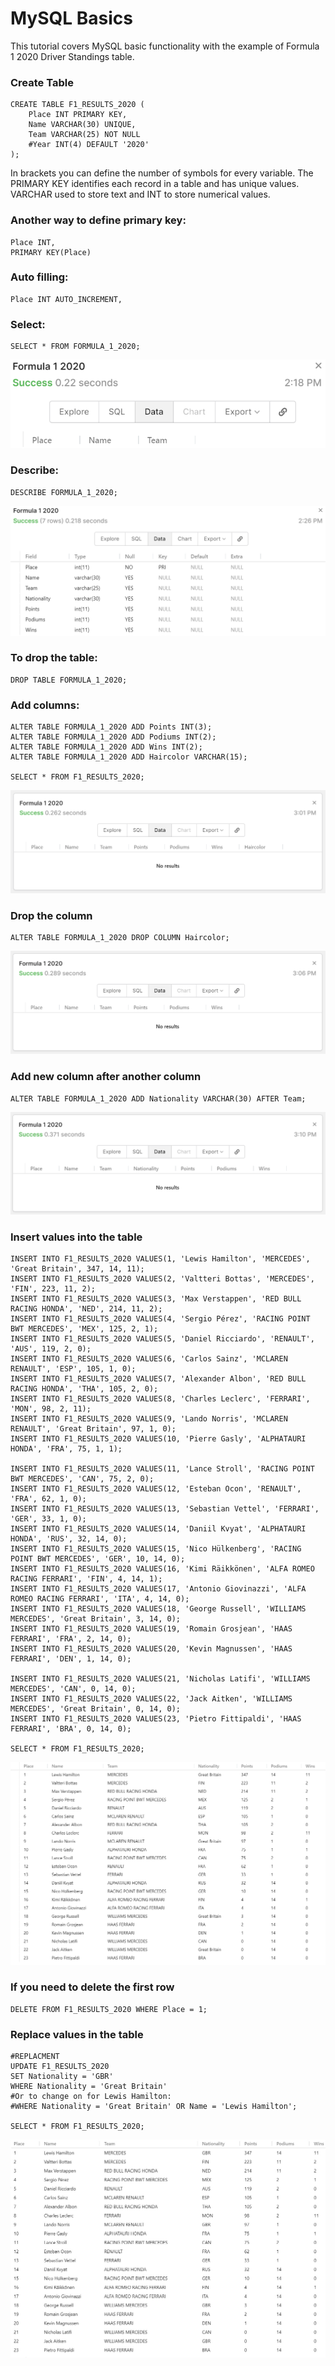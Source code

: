 # MySQL Basics


This tutorial covers MySQL basic functionality with the example of Formula 1 2020 Driver Standings table.

### Create Table

```
CREATE TABLE F1_RESULTS_2020 (
    Place INT PRIMARY KEY,
    Name VARCHAR(30) UNIQUE,
    Team VARCHAR(25) NOT NULL
    #Year INT(4) DEFAULT '2020'
);
```
In brackets you can define the number of symbols for every variable.
The PRIMARY KEY identifies each record in a table and has unique values.
VARCHAR used to store text and INT to store numerical values.

### Another way to define primary key:
```
Place INT,
PRIMARY KEY(Place)
```
### Auto filling:
```
Place INT AUTO_INCREMENT,
```
### Select:
```
SELECT * FROM FORMULA_1_2020;
```
![Screenshot](/Images/1-4.png)

### Describe:
```
DESCRIBE FORMULA_1_2020;
```
![Screenshot](/Images/1-5.png)

### To drop the table:
```
DROP TABLE FORMULA_1_2020;
```
### Add columns:
```
ALTER TABLE FORMULA_1_2020 ADD Points INT(3);
ALTER TABLE FORMULA_1_2020 ADD Podiums INT(2);
ALTER TABLE FORMULA_1_2020 ADD Wins INT(2);
ALTER TABLE FORMULA_1_2020 ADD Haircolor VARCHAR(15);

SELECT * FROM F1_RESULTS_2020;
```
![Screenshot](/Images/1-7.png)

### Drop the column
```
ALTER TABLE FORMULA_1_2020 DROP COLUMN Haircolor;
```
![Screenshot](/Images/1-8.png)
### Add new column after another column
```
ALTER TABLE FORMULA_1_2020 ADD Nationality VARCHAR(30) AFTER Team;
```
![Screenshot](/Images/1-9.png)
### Insert values into the table
```
INSERT INTO F1_RESULTS_2020 VALUES(1, 'Lewis Hamilton', 'MERCEDES', 'Great Britain', 347, 14, 11);
INSERT INTO F1_RESULTS_2020 VALUES(2, 'Valtteri Bottas', 'MERCEDES', 'FIN', 223, 11, 2);
INSERT INTO F1_RESULTS_2020 VALUES(3, 'Max Verstappen', 'RED BULL RACING HONDA', 'NED', 214, 11, 2);
INSERT INTO F1_RESULTS_2020 VALUES(4, 'Sergio Pérez', 'RACING POINT BWT MERCEDES', 'MEX', 125, 2, 1);
INSERT INTO F1_RESULTS_2020 VALUES(5, 'Daniel Ricciardo', 'RENAULT', 'AUS', 119, 2, 0);
INSERT INTO F1_RESULTS_2020 VALUES(6, 'Carlos Sainz', 'MCLAREN RENAULT', 'ESP', 105, 1, 0);
INSERT INTO F1_RESULTS_2020 VALUES(7, 'Alexander Albon', 'RED BULL RACING HONDA', 'THA', 105, 2, 0);
INSERT INTO F1_RESULTS_2020 VALUES(8, 'Charles Leclerc', 'FERRARI', 'MON', 98, 2, 11);
INSERT INTO F1_RESULTS_2020 VALUES(9, 'Lando Norris', 'MCLAREN RENAULT', 'Great Britain', 97, 1, 0);
INSERT INTO F1_RESULTS_2020 VALUES(10, 'Pierre Gasly', 'ALPHATAURI HONDA', 'FRA', 75, 1, 1);

INSERT INTO F1_RESULTS_2020 VALUES(11, 'Lance Stroll', 'RACING POINT BWT MERCEDES', 'CAN', 75, 2, 0);
INSERT INTO F1_RESULTS_2020 VALUES(12, 'Esteban Ocon', 'RENAULT', 'FRA', 62, 1, 0);
INSERT INTO F1_RESULTS_2020 VALUES(13, 'Sebastian Vettel', 'FERRARI', 'GER', 33, 1, 0);
INSERT INTO F1_RESULTS_2020 VALUES(14, 'Daniil Kvyat', 'ALPHATAURI HONDA', 'RUS', 32, 14, 0);
INSERT INTO F1_RESULTS_2020 VALUES(15, 'Nico Hülkenberg', 'RACING POINT BWT MERCEDES', 'GER', 10, 14, 0);
INSERT INTO F1_RESULTS_2020 VALUES(16, 'Kimi Räikkönen', 'ALFA ROMEO RACING FERRARI', 'FIN', 4, 14, 1);
INSERT INTO F1_RESULTS_2020 VALUES(17, 'Antonio Giovinazzi', 'ALFA ROMEO RACING FERRARI', 'ITA', 4, 14, 0);
INSERT INTO F1_RESULTS_2020 VALUES(18, 'George Russell', 'WILLIAMS MERCEDES', 'Great Britain', 3, 14, 0);
INSERT INTO F1_RESULTS_2020 VALUES(19, 'Romain Grosjean', 'HAAS FERRARI', 'FRA', 2, 14, 0);
INSERT INTO F1_RESULTS_2020 VALUES(20, 'Kevin Magnussen', 'HAAS FERRARI', 'DEN', 1, 14, 0);

INSERT INTO F1_RESULTS_2020 VALUES(21, 'Nicholas Latifi', 'WILLIAMS MERCEDES', 'CAN', 0, 14, 0);
INSERT INTO F1_RESULTS_2020 VALUES(22, 'Jack Aitken', 'WILLIAMS MERCEDES', 'Great Britain', 0, 14, 0);
INSERT INTO F1_RESULTS_2020 VALUES(23, 'Pietro Fittipaldi', 'HAAS FERRARI', 'BRA', 0, 14, 0);

SELECT * FROM F1_RESULTS_2020;
```
![Screenshot](/Images/1-10.png)
### If you need to delete the first row
```
DELETE FROM F1_RESULTS_2020 WHERE Place = 1;
```

### Replace values in the table
```
#REPLACMENT
UPDATE F1_RESULTS_2020
SET Nationality = 'GBR'
WHERE Nationality = 'Great Britain'
#Or to change on for Lewis Hamilton:
#WHERE Nationality = 'Great Britain' OR Name = 'Lewis Hamilton';

SELECT * FROM F1_RESULTS_2020;
```
![Screenshot](/Images/untitled.jpg)
